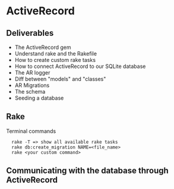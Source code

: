# ActiveRecord

## Deliverables

- The ActiveRecord gem
- Understand rake and the Rakefile
- How to create custom rake tasks
- How to connect ActiveRecord to our SQLite database
- The AR logger
- Diff between "models" and "classes"
- AR Migrations
- The schema
- Seeding a database

## Rake

Terminal commands

```SHELL
  rake -T => show all available rake tasks
  rake db:create_migration NAME=<file_name>
  rake <your custom command>
```

## Communicating with the database through ActiveRecord
